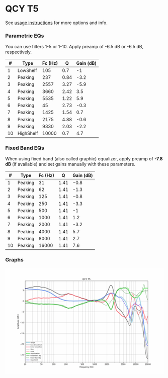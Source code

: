# QCY T5
See [usage instructions](https://github.com/jaakkopasanen/AutoEq#usage) for more options and info.

### Parametric EQs
You can use filters 1-5 or 1-10. Apply preamp of -6.5 dB or -6.5 dB, respectively.

|   # | Type      |   Fc (Hz) |    Q |   Gain (dB) |
|-----|-----------|-----------|------|-------------|
|   1 | LowShelf  |       105 | 0.7  |        -1   |
|   2 | Peaking   |       237 | 0.84 |        -3.2 |
|   3 | Peaking   |      2557 | 3.27 |        -5.9 |
|   4 | Peaking   |      3660 | 2.42 |         3.5 |
|   5 | Peaking   |      5535 | 1.22 |         5.9 |
|   6 | Peaking   |        45 | 2.73 |        -0.3 |
|   7 | Peaking   |      1425 | 1.54 |         0.7 |
|   8 | Peaking   |      2175 | 4.88 |        -0.6 |
|   9 | Peaking   |      9330 | 2.03 |        -2.2 |
|  10 | HighShelf |     10000 | 0.7  |         4.7 |

### Fixed Band EQs
When using fixed band (also called graphic) equalizer, apply preamp of **-7.8 dB** (if available) and set gains manually with these parameters.

|   # | Type    |   Fc (Hz) |    Q |   Gain (dB) |
|-----|---------|-----------|------|-------------|
|   1 | Peaking |        31 | 1.41 |        -0.8 |
|   2 | Peaking |        62 | 1.41 |        -1.3 |
|   3 | Peaking |       125 | 1.41 |        -0.8 |
|   4 | Peaking |       250 | 1.41 |        -3.3 |
|   5 | Peaking |       500 | 1.41 |        -1   |
|   6 | Peaking |      1000 | 1.41 |         1.2 |
|   7 | Peaking |      2000 | 1.41 |        -3.2 |
|   8 | Peaking |      4000 | 1.41 |         5.7 |
|   9 | Peaking |      8000 | 1.41 |         2.7 |
|  10 | Peaking |     16000 | 1.41 |         7.6 |

### Graphs
![](./QCY%20T5.png)
